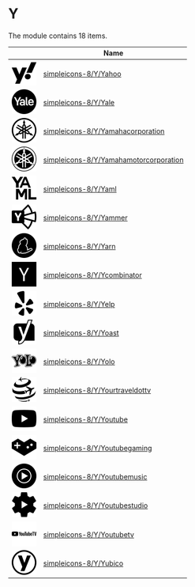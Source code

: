 # Y

The module contains 18 items.



| |Name|
|:---:|---|
| ![illustration of simpleicons-8/Y/Yahoo](../../simpleicons-8/Y/Yahoo.png) | [simpleicons-8/Y/Yahoo](../../simpleicons-8/Y/Yahoo.md) |
| ![illustration of simpleicons-8/Y/Yale](../../simpleicons-8/Y/Yale.png) | [simpleicons-8/Y/Yale](../../simpleicons-8/Y/Yale.md) |
| ![illustration of simpleicons-8/Y/Yamahacorporation](../../simpleicons-8/Y/Yamahacorporation.png) | [simpleicons-8/Y/Yamahacorporation](../../simpleicons-8/Y/Yamahacorporation.md) |
| ![illustration of simpleicons-8/Y/Yamahamotorcorporation](../../simpleicons-8/Y/Yamahamotorcorporation.png) | [simpleicons-8/Y/Yamahamotorcorporation](../../simpleicons-8/Y/Yamahamotorcorporation.md) |
| ![illustration of simpleicons-8/Y/Yaml](../../simpleicons-8/Y/Yaml.png) | [simpleicons-8/Y/Yaml](../../simpleicons-8/Y/Yaml.md) |
| ![illustration of simpleicons-8/Y/Yammer](../../simpleicons-8/Y/Yammer.png) | [simpleicons-8/Y/Yammer](../../simpleicons-8/Y/Yammer.md) |
| ![illustration of simpleicons-8/Y/Yarn](../../simpleicons-8/Y/Yarn.png) | [simpleicons-8/Y/Yarn](../../simpleicons-8/Y/Yarn.md) |
| ![illustration of simpleicons-8/Y/Ycombinator](../../simpleicons-8/Y/Ycombinator.png) | [simpleicons-8/Y/Ycombinator](../../simpleicons-8/Y/Ycombinator.md) |
| ![illustration of simpleicons-8/Y/Yelp](../../simpleicons-8/Y/Yelp.png) | [simpleicons-8/Y/Yelp](../../simpleicons-8/Y/Yelp.md) |
| ![illustration of simpleicons-8/Y/Yoast](../../simpleicons-8/Y/Yoast.png) | [simpleicons-8/Y/Yoast](../../simpleicons-8/Y/Yoast.md) |
| ![illustration of simpleicons-8/Y/Yolo](../../simpleicons-8/Y/Yolo.png) | [simpleicons-8/Y/Yolo](../../simpleicons-8/Y/Yolo.md) |
| ![illustration of simpleicons-8/Y/Yourtraveldottv](../../simpleicons-8/Y/Yourtraveldottv.png) | [simpleicons-8/Y/Yourtraveldottv](../../simpleicons-8/Y/Yourtraveldottv.md) |
| ![illustration of simpleicons-8/Y/Youtube](../../simpleicons-8/Y/Youtube.png) | [simpleicons-8/Y/Youtube](../../simpleicons-8/Y/Youtube.md) |
| ![illustration of simpleicons-8/Y/Youtubegaming](../../simpleicons-8/Y/Youtubegaming.png) | [simpleicons-8/Y/Youtubegaming](../../simpleicons-8/Y/Youtubegaming.md) |
| ![illustration of simpleicons-8/Y/Youtubemusic](../../simpleicons-8/Y/Youtubemusic.png) | [simpleicons-8/Y/Youtubemusic](../../simpleicons-8/Y/Youtubemusic.md) |
| ![illustration of simpleicons-8/Y/Youtubestudio](../../simpleicons-8/Y/Youtubestudio.png) | [simpleicons-8/Y/Youtubestudio](../../simpleicons-8/Y/Youtubestudio.md) |
| ![illustration of simpleicons-8/Y/Youtubetv](../../simpleicons-8/Y/Youtubetv.png) | [simpleicons-8/Y/Youtubetv](../../simpleicons-8/Y/Youtubetv.md) |
| ![illustration of simpleicons-8/Y/Yubico](../../simpleicons-8/Y/Yubico.png) | [simpleicons-8/Y/Yubico](../../simpleicons-8/Y/Yubico.md) |



